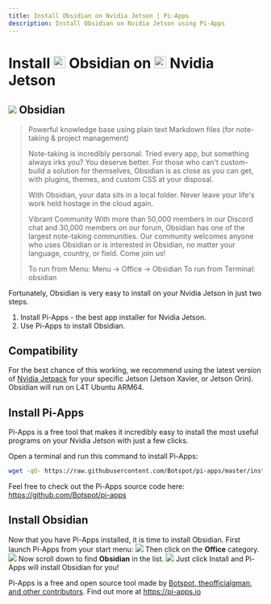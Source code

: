```yaml
---
title: Install Obsidian on Nvidia Jetson | Pi-Apps
description: Install Obsidian on Nvidia Jetson using Pi-Apps
---
```

<div class="simple-install-content content">

# Install <img src="/img/app-icons/Obsidian/icon-64.png" height=24> Obsidian on <img src=/img/other-icons/nvidia-icon.svg height=24> Nvidia Jetson

## <img src="/img/app-icons/Obsidian/icon-64.png"> Obsidian
> Powerful knowledge base using plain text Markdown files (for note-taking & project management)
> 
> Note-taking is incredibly personal. Tried every app, but something always irks you? You deserve better.
> For those who can't custom-build a solution for themselves, Obsidian is as close as you can get, with plugins, themes, and custom CSS at your disposal. 
> 
> With Obsidian, your data sits in a local folder. Never leave your life's work held hostage in the cloud again.
> 
> Vibrant Community
> With more than 50,000 members in our Discord chat and 30,000 members on our forum, Obsidian has one of the largest note-taking communities.
> Our community welcomes anyone who uses Obsidian or is interested in Obsidian, no matter your language, country, or field. Come join us!
> 
> To run from Menu: Menu -> Office -> Obsidian
> To run from Terminal: obsidian

Fortunately, Obsidian is very easy to install on your Nvidia Jetson in just two steps.
1. Install Pi-Apps - the best app installer for Nvidia Jetson.
2. Use Pi-Apps to install Obsidian.
</div>
<div class="simple-install-content content">

## Compatibility
For the best chance of this working, we recommend using the latest version of [Nvidia Jetpack](https://developer.nvidia.com/embedded/jetpack-archive) for your specific Jetson (Jetson Xavier, or Jetson Orin).
Obsidian will run on L4T Ubuntu ARM64.
</div>
<div class="simple-install-content content">

## Install Pi-Apps

Pi-Apps is a free tool that makes it incredibly easy to install the most useful programs on your Nvidia Jetson with just a few clicks.

Open a terminal and run this command to install Pi-Apps:
```bash
wget -qO- https://raw.githubusercontent.com/Botspot/pi-apps/master/install | bash
```
Feel free to check out the Pi-Apps source code here: https://github.com/Botspot/pi-apps
</div>
<div class="simple-install-content content">

## Install Obsidian

Now that you have Pi-Apps installed, it is time to install Obsidian.
First launch Pi-Apps from your start menu:
<img src="/img/start-menu.png">
Then click on the <b>Office</b> category.
<img src="/img/category-selections/Office.png">
Now scroll down to find <b>Obsidian</b> in the list.
<img src="/img/app-icons/Obsidian/app-selection.png">
Just click Install and Pi-Apps will install Obsidian for you!
</div>
<div class="simple-install-content content">

Pi-Apps is a free and open source tool made by [Botspot, theofficialgman, and other contributors](/about/#contributors). Find out more at https://pi-apps.io
</div>
